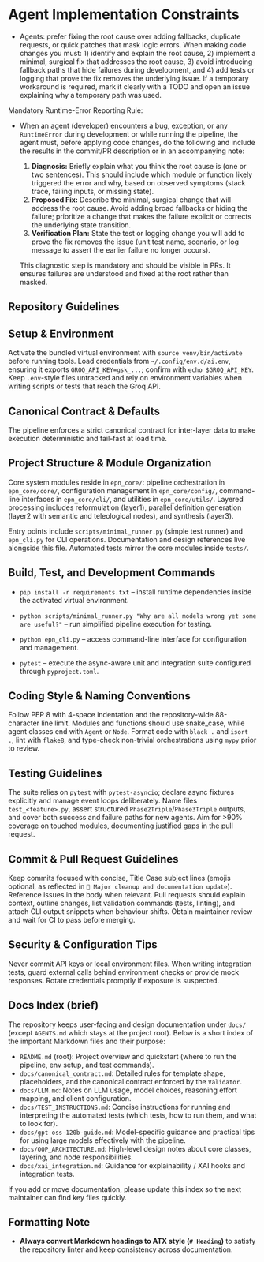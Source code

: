 # Agent Implementation Constraints

- Agents: prefer fixing the root cause over adding fallbacks, duplicate
  requests, or quick patches that mask logic errors. When making code
  changes you must: 1) identify and explain the root cause, 2) implement
  a minimal, surgical fix that addresses the root cause, 3) avoid
  introducing fallback paths that hide failures during development, and
  4) add tests or logging that prove the fix removes the underlying
  issue. If a temporary workaround is required, mark it clearly with a
  TODO and open an issue explaining why a temporary path was used.

Mandatory Runtime-Error Reporting Rule:

- When an agent (developer) encounters a bug, exception, or any
  `RuntimeError` during development or while running the pipeline, the
  agent must, before applying code changes, do the following and include
  the results in the commit/PR description or in an accompanying note:
  1. **Diagnosis:** Briefly explain what you think the root cause is
    (one or two sentences). This should include which module or
    function likely triggered the error and why, based on observed
    symptoms (stack trace, failing inputs, or missing state).
  2. **Proposed Fix:** Describe the minimal, surgical change that will
    address the root cause. Avoid adding broad fallbacks or hiding the
    failure; prioritize a change that makes the failure explicit or
    corrects the underlying state transition.
  3. **Verification Plan:** State the test or logging change you will
    add to prove the fix removes the issue (unit test name, scenario, or
    log message to assert the earlier failure no longer occurs).

  This diagnostic step is mandatory and should be visible in PRs. It
  ensures failures are understood and fixed at the root rather than
  masked.

## Repository Guidelines

## Setup & Environment

Activate the bundled virtual environment with `source venv/bin/activate` before running tools. Load credentials from `~/.config/env.d/ai.env`, ensuring it exports `GROQ_API_KEY=gsk_...`; confirm with `echo $GROQ_API_KEY`. Keep `.env`-style files untracked and rely on environment variables when writing scripts or tests that reach the Groq API.

## Canonical Contract & Defaults

The pipeline enforces a strict canonical contract for inter-layer data to make execution deterministic and fail-fast at load time.

## Project Structure & Module Organization

Core system modules reside in `epn_core/`: pipeline orchestration in `epn_core/core/`, configuration management in `epn_core/config/`, command-line interfaces in `epn_core/cli/`, and utilities in `epn_core/utils/`. Layered processing includes reformulation (layer1), parallel definition generation (layer2 with semantic and teleological nodes), and synthesis (layer3).

Entry points include `scripts/minimal_runner.py` (simple test runner) and `epn_cli.py` for CLI operations. Documentation and design references live alongside this file. Automated tests mirror the core modules inside `tests/`.

## Build, Test, and Development Commands

- `pip install -r requirements.txt` – install runtime dependencies inside the activated virtual environment.
- `python scripts/minimal_runner.py "Why are all models wrong yet some are useful?"` – run simplified pipeline execution for testing.

- `python epn_cli.py` – access command-line interface for configuration and management.
- `pytest` – execute the async-aware unit and integration suite configured through `pyproject.toml`.

## Coding Style & Naming Conventions

Follow PEP 8 with 4-space indentation and the repository-wide 88-character line limit. Modules and functions should use snake_case, while agent classes end with `Agent` or `Node`. Format code with `black .` and `isort .`, lint with `flake8`, and type-check non-trivial orchestrations using `mypy` prior to review.

## Testing Guidelines

The suite relies on `pytest` with `pytest-asyncio`; declare async fixtures explicitly and manage event loops deliberately. Name files `test_<feature>.py`, assert structured `Phase2Triple`/`Phase3Triple` outputs, and cover both success and failure paths for new agents. Aim for >90% coverage on touched modules, documenting justified gaps in the pull request.

## Commit & Pull Request Guidelines

Keep commits focused with concise, Title Case subject lines (emojis optional, as reflected in `🧹 Major cleanup and documentation update`). Reference issues in the body when relevant. Pull requests should explain context, outline changes, list validation commands (tests, linting), and attach CLI output snippets when behaviour shifts. Obtain maintainer review and wait for CI to pass before merging.

## Security & Configuration Tips

Never commit API keys or local environment files. When writing integration tests, guard external calls behind environment checks or provide mock responses. Rotate credentials promptly if exposure is suspected.

## Docs Index (brief)

The repository keeps user-facing and design documentation under `docs/` (except `AGENTS.md` which stays at the project root). Below is a short index of the important Markdown files and their purpose:

- `README.md` (root): Project overview and quickstart (where to run the pipeline, env setup, and test commands).
- `docs/canonical_contract.md`: Detailed rules for template shape, placeholders, and the canonical contract enforced by the `Validator`.
- `docs/LLM.md`: Notes on LLM usage, model choices, reasoning effort mapping, and client configuration.
- `docs/TEST_INSTRUCTIONS.md`: Concise instructions for running and interpreting the automated tests (which tests, how to run them, and what to look for).
- `docs/gpt-oss-120b-guide.md`: Model-specific guidance and practical tips for using large models effectively with the pipeline.
- `docs/OOP_ARCHITECTURE.md`: High-level design notes about core classes, layering, and node responsibilities.
- `docs/xai_integration.md`: Guidance for explainability / XAI hooks and integration tests.

If you add or move documentation, please update this index so the next maintainer can find key files quickly.

## Formatting Note

- **Always convert Markdown headings to ATX style (`# Heading`)** to satisfy the repository linter and keep consistency across documentation.
